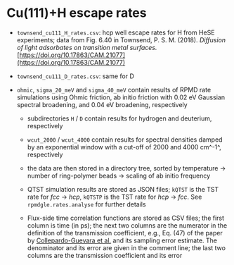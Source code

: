 # Cu(111)+H escape rates

 * `townsend_cu111_H_rates.csv`: hcp well escape rates for H from HeSE experiments; data from Fig. 6.40 in Townsend, P. S. M. (2018). *Diffusion of light adsorbates on transition metal surfaces.* [https://doi.org/10.17863/CAM.21077](https://doi.org/10.17863/CAM.21077)

 * `townsend_cu111_D_rates.csv`: same for D

 * `ohmic`, `sigma_20_meV` and `sigma_40_meV` contain results of RPMD rate simulations using Ohmic friction, ab initio friction with 0.02 eV Gaussian spectral broadening, and 0.04 eV broadening, respectively

   + subdirectories `H` / `D` contain results for hydrogen and deuterium, respectively

   + `wcut_2000` / `wcut_4000` contain results for spectral densities damped by an exponential window with a cut-off of 2000 and 4000 cm^-1^, respectively

   + the data are then stored in a directory tree, sorted by temperature -> number of ring-polymer beads -> scaling of ab initio frequency

   + QTST simulation results are stored as JSON files; `kQTST` is the TST rate for *fcc* -> *hcp*, `kQTSTP` is the TST rate for *hcp* -> *fcc*. See `rpmdgle.rates.analyse` for further details

   + Flux-side time correlation functions are stored as CSV files; the first column is time (in ps); the next two columns are the numerator in the definition of the transmission coefficient, e.g., Eq. (47) of the paper by [Collepardo-Guevara et al.](https://doi.org/10.1063/1.2883593) and its sampling error estimate. The denominator and its error are given in the comment line; the last two columns are the transmission coefficient and its error

